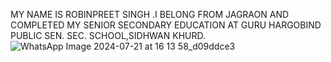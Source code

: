  
MY NAME IS ROBINPREET SINGH .I BELONG FROM JAGRAON AND COMPLETED MY SENIOR SECONDARY EDUCATION AT GURU HARGOBIND PUBLIC SEN. SEC. SCHOOL,SIDHWAN KHURD.
![WhatsApp Image 2024-07-21 at 16 13 58_d09ddce3](https://github.com/user-attachments/assets/87c22df5-d439-4927-9e02-677fe3b67a69)

